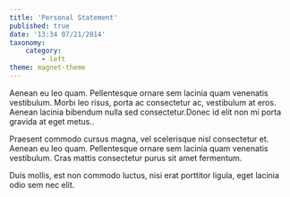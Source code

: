 ```yaml
---
title: 'Personal Statement'
published: true
date: '13:34 07/21/2014'
taxonomy:
    category:
        - left
theme: magnet-theme
---
```


Aenean eu leo quam. Pellentesque ornare sem lacinia quam venenatis vestibulum. Morbi leo risus, porta ac consectetur ac, vestibulum at eros. Aenean lacinia bibendum nulla sed consectetur.Donec id elit non mi porta gravida at eget metus..

Praesent commodo cursus magna, vel scelerisque nisl consectetur et. Aenean eu leo quam. Pellentesque ornare sem lacinia quam venenatis vestibulum. Cras mattis consectetur purus sit amet fermentum. 

Duis mollis, est non commodo luctus, nisi erat porttitor ligula, eget lacinia odio sem nec elit. 